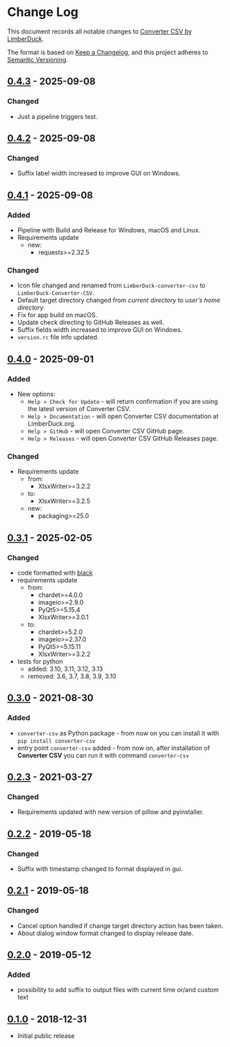 # Change Log

This document records all notable changes to [Converter CSV by LimberDuck][1].

The format is based on [Keep a Changelog](https://keepachangelog.com/en/1.0.0/),
and this project adheres to [Semantic Versioning](https://semver.org/spec/v2.0.0.html).
## [0.4.3] - 2025-09-08

### Changed

- Just a pipeline triggers test.

## [0.4.2] - 2025-09-08

### Changed

- Suffix label width increased to improve GUI on Windows.

## [0.4.1] - 2025-09-08

### Added

- Pipeline with Build and Release for Windows, macOS and Linux.
- Requirements update
  - new:
    - requests>=2.32.5

### Changed

- Icon file changed and renamed from `LimberDuck-converter-csv` to `LimberDuck-Converter-CSV`.
- Default target directory changed from *current directory* to *user’s home directory*.
- Fix for app build on macOS.
- Update check directing to GitHub Releases as well.
- Suffix fields width increased to improve GUI on Windows.
- `version.rc` file info updated.

## [0.4.0] - 2025-09-01

### Added

- New options:
  - `Help > Check for Update` - will return confirmation if you are using the latest version of Converter CSV.
  - `Help > Documentation` - will open Converter CSV documentation at LimberDuck.org.
  - `Help > GitHub` - will open Converter CSV GitHub page.
  - `Help > Releases` - will open Converter CSV GitHub Releases page.

### Changed

- Requirements update
  - from:
    - XlsxWriter>=3.2.2
  - to:
    - XlsxWriter>=3.2.5
  - new:
    - packaging>=25.0

## [0.3.1] - 2025-02-05

### Changed

- code formatted with [black](https://black.readthedocs.io)
- requirements update
  - from:
    - chardet>=4.0.0
    - imageio>=2.9.0
    - PyQt5>=5.15.4
    - XlsxWriter>=3.0.1
  - to:
    - chardet>=5.2.0
    - imageio>=2.37.0
    - PyQt5>=5.15.11
    - XlsxWriter>=3.2.2
- tests for python
  - added: 3.10, 3.11, 3.12, 3.13
  - removed: 3.6, 3.7, 3.8, 3.9, 3.10

## [0.3.0] - 2021-08-30

### Added

- `converter-csv` as Python package - from now on you can install it with `pip install converter-csv`
- entry point `converter-csv` added - from now on, after installation of **Converter CSV** you can run it with command `converter-csv`


## [0.2.3] - 2021-03-27

### Changed

- Requirements updated with new version of pillow and pyinstaller.

## [0.2.2] - 2019-05-18

### Changed

- Suffix with timestamp changed to format displayed in gui.

## [0.2.1] - 2019-05-18

### Changed

- Cancel option handled if change target directory action has been taken.
- About dialog window format changed to display release date.


## [0.2.0] - 2019-05-12

### Added

- possibility to add suffix to output files with current time or/and custom text

## [0.1.0] - 2018-12-31

- Initial public release

[0.4.3]: https://github.com/LimberDuck/converter-csv/compare/v0.4.2...v0.4.3
[0.4.2]: https://github.com/LimberDuck/converter-csv/compare/v0.4.1...v0.4.2
[0.4.1]: https://github.com/LimberDuck/converter-csv/compare/v0.4.0...v0.4.1
[0.4.0]: https://github.com/LimberDuck/converter-csv/compare/v0.3.1...v0.4.0
[0.3.1]: https://github.com/LimberDuck/converter-csv/compare/v0.3.0...v0.3.1
[0.3.0]: https://github.com/LimberDuck/converter-csv/compare/v0.2.3...v0.3.0
[0.2.3]: https://github.com/LimberDuck/converter-csv/compare/v0.2.2...v0.2.3
[0.2.2]: https://github.com/LimberDuck/converter-csv/compare/v0.2.1...v0.2.2
[0.2.1]: https://github.com/LimberDuck/converter-csv/compare/v0.2.0...v0.2.1
[0.2.0]: https://github.com/LimberDuck/converter-csv/compare/v0.1.0...v0.2.0
[0.1.0]: https://github.com/LimberDuck/converter-csv/releases/tag/v0.1.0

[1]: https://github.com/LimberDuck/converter-csv